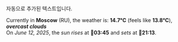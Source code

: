 
자동으로 추가된 텍스트입니다.

<!--START_SECTION:weather:moscow-->
Currently in **Moscow** (RU), the weather is: **14.7°C** (feels like **13.8°C**), ***overcast clouds***<br/>
On *June 12, 2025*, the *sun rises* at 🌅**03:45** and *sets* at 🌇**21:13**.
<!--END_SECTION:weather-->
